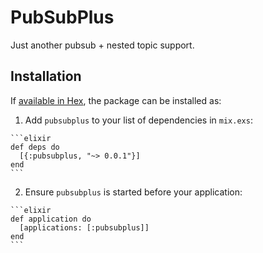 # PubSubPlus

Just another pubsub + nested topic support.

## Installation

If [available in Hex](https://hex.pm/docs/publish), the package can be installed as:

  1. Add `pubsubplus` to your list of dependencies in `mix.exs`:

    ```elixir
    def deps do
      [{:pubsubplus, "~> 0.0.1"}]
    end
    ```

  2. Ensure `pubsubplus` is started before your application:

    ```elixir
    def application do
      [applications: [:pubsubplus]]
    end
    ```

